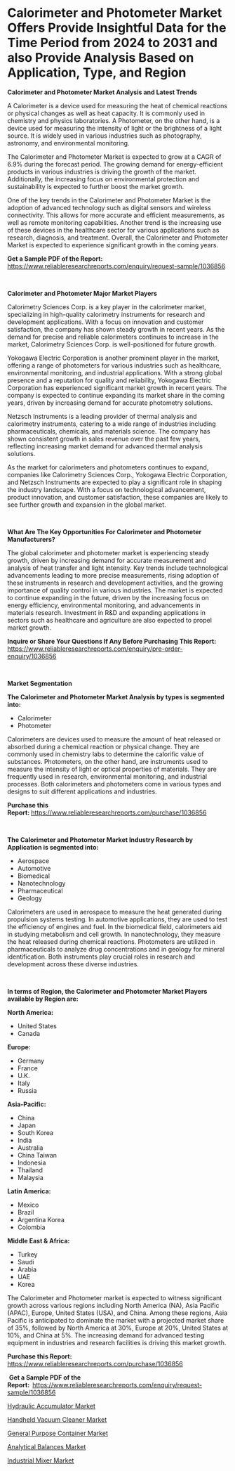 <p><h1>Calorimeter and Photometer Market Offers Provide Insightful Data for the Time Period from 2024 to 2031 and also Provide Analysis Based on Application, Type, and Region</h1></p><p><strong>Calorimeter and Photometer Market Analysis and Latest Trends</strong></p>
<p><p>A Calorimeter is a device used for measuring the heat of chemical reactions or physical changes as well as heat capacity. It is commonly used in chemistry and physics laboratories. A Photometer, on the other hand, is a device used for measuring the intensity of light or the brightness of a light source. It is widely used in various industries such as photography, astronomy, and environmental monitoring.</p><p>The Calorimeter and Photometer Market is expected to grow at a CAGR of 6.9% during the forecast period. The growing demand for energy-efficient products in various industries is driving the growth of the market. Additionally, the increasing focus on environmental protection and sustainability is expected to further boost the market growth.</p><p>One of the key trends in the Calorimeter and Photometer Market is the adoption of advanced technology such as digital sensors and wireless connectivity. This allows for more accurate and efficient measurements, as well as remote monitoring capabilities. Another trend is the increasing use of these devices in the healthcare sector for various applications such as research, diagnosis, and treatment. Overall, the Calorimeter and Photometer Market is expected to experience significant growth in the coming years.</p></p>
<p><strong>Get a Sample PDF of the Report:&nbsp;</strong> <a href="https://www.reliableresearchreports.com/enquiry/request-sample/1036856">https://www.reliableresearchreports.com/enquiry/request-sample/1036856</a></p>
<p>&nbsp;</p>
<p><strong>Calorimeter and Photometer Major Market Players</strong></p>
<p><p>Calorimetry Sciences Corp. is a key player in the calorimeter market, specializing in high-quality calorimetry instruments for research and development applications. With a focus on innovation and customer satisfaction, the company has shown steady growth in recent years. As the demand for precise and reliable calorimeters continues to increase in the market, Calorimetry Sciences Corp. is well-positioned for future growth.</p><p>Yokogawa Electric Corporation is another prominent player in the market, offering a range of photometers for various industries such as healthcare, environmental monitoring, and industrial applications. With a strong global presence and a reputation for quality and reliability, Yokogawa Electric Corporation has experienced significant market growth in recent years. The company is expected to continue expanding its market share in the coming years, driven by increasing demand for accurate photometry solutions.</p><p>Netzsch Instruments is a leading provider of thermal analysis and calorimetry instruments, catering to a wide range of industries including pharmaceuticals, chemicals, and materials science. The company has shown consistent growth in sales revenue over the past few years, reflecting increasing market demand for advanced thermal analysis solutions.</p><p>As the market for calorimeters and photometers continues to expand, companies like Calorimetry Sciences Corp., Yokogawa Electric Corporation, and Netzsch Instruments are expected to play a significant role in shaping the industry landscape. With a focus on technological advancement, product innovation, and customer satisfaction, these companies are likely to see further growth and expansion in the global market.</p></p>
<p>&nbsp;</p>
<p><strong>What Are The Key Opportunities For Calorimeter and Photometer Manufacturers?</strong></p>
<p><p>The global calorimeter and photometer market is experiencing steady growth, driven by increasing demand for accurate measurement and analysis of heat transfer and light intensity. Key trends include technological advancements leading to more precise measurements, rising adoption of these instruments in research and development activities, and the growing importance of quality control in various industries. The market is expected to continue expanding in the future, driven by the increasing focus on energy efficiency, environmental monitoring, and advancements in materials research. Investment in R&D and expanding applications in sectors such as healthcare and agriculture are also expected to propel market growth.</p></p>
<p><strong>Inquire or Share Your Questions If Any Before Purchasing This Report:</strong> <a href="https://www.reliableresearchreports.com/enquiry/pre-order-enquiry/1036856">https://www.reliableresearchreports.com/enquiry/pre-order-enquiry/1036856</a></p>
<p>&nbsp;</p>
<p><strong>Market Segmentation</strong></p>
<p><strong>The Calorimeter and Photometer Market Analysis by types is segmented into:</strong></p>
<p><ul><li>Calorimeter</li><li>Photometer</li></ul></p>
<p><p>Calorimeters are devices used to measure the amount of heat released or absorbed during a chemical reaction or physical change. They are commonly used in chemistry labs to determine the calorific value of substances. Photometers, on the other hand, are instruments used to measure the intensity of light or optical properties of materials. They are frequently used in research, environmental monitoring, and industrial processes. Both calorimeters and photometers come in various types and designs to suit different applications and industries.</p></p>
<p><strong>Purchase this Report:&nbsp;</strong><a href="https://www.reliableresearchreports.com/purchase/1036856">https://www.reliableresearchreports.com/purchase/1036856</a></p>
<p>&nbsp;</p>
<p><strong>The Calorimeter and Photometer Market Industry Research by Application is segmented into:</strong></p>
<p><ul><li>Aerospace</li><li>Automotive</li><li>Biomedical</li><li>Nanotechnology</li><li>Pharmaceutical</li><li>Geology</li></ul></p>
<p><p>Calorimeters are used in aerospace to measure the heat generated during propulsion systems testing. In automotive applications, they are used to test the efficiency of engines and fuel. In the biomedical field, calorimeters aid in studying metabolism and cell growth. In nanotechnology, they measure the heat released during chemical reactions. Photometers are utilized in pharmaceuticals to analyze drug concentrations and in geology for mineral identification. Both instruments play crucial roles in research and development across these diverse industries.</p></p>
<p>&nbsp;</p>
<p><strong>In terms of Region, the Calorimeter and Photometer Market Players available by Region are:</strong></p>
<p>
    <p> <strong> North America: </strong>
        <ul>
            <li>United States</li>
            <li>Canada</li>
        </ul>
        </p> 
    <p> <strong> Europe: </strong>
        <ul>
            <li>Germany</li>
            <li>France</li>
            <li>U.K.</li>
            <li>Italy</li>
            <li>Russia</li>
        </ul>
        </p> 
    <p> <strong> Asia-Pacific: </strong>
        <ul>
            <li>China</li>
            <li>Japan</li>
            <li>South Korea</li>
            <li>India</li>
            <li>Australia</li>
            <li>China Taiwan</li>
            <li>Indonesia</li>
            <li>Thailand</li>
            <li>Malaysia</li>
        </ul>
        </p> 
    <p> <strong> Latin America: </strong>
        <ul>
            <li>Mexico</li>
            <li>Brazil</li>
            <li>Argentina Korea</li>
            <li>Colombia</li>
        </ul>
        </p> 
    <p> <strong> Middle East & Africa: </strong>
        <ul>
            <li>Turkey</li>
            <li>Saudi</li>
            <li>Arabia</li>
            <li>UAE</li>
            <li>Korea</li>
        </ul>
    </p>
    </p>
<p><p>The Calorimeter and Photometer market is expected to witness significant growth across various regions including North America (NA), Asia Pacific (APAC), Europe, United States (USA), and China. Among these regions, Asia Pacific is anticipated to dominate the market with a projected market share of 35%, followed by North America at 30%, Europe at 20%, United States at 10%, and China at 5%. The increasing demand for advanced testing equipment in industries and research facilities is driving this market growth.</p></p>
<p><strong>Purchase this Report: </strong><a href="https://www.reliableresearchreports.com/purchase/1036856">https://www.reliableresearchreports.com/purchase/1036856</a></p>
<p>&nbsp;<strong>Get a Sample PDF of the Report:&nbsp;&nbsp;</strong><a href="https://www.reliableresearchreports.com/enquiry/request-sample/1036856">https://www.reliableresearchreports.com/enquiry/request-sample/1036856</a></p>
<p><strong></strong></p>
<p><p><a href="https://medium.com/@dexterhayes2023/hydraulic-accumulator-market-exploring-market-share-market-trends-and-future-growth-4c58ca4c1678">Hydraulic Accumulator Market</a></p><p><a href="https://medium.com/@henrywheeler53/handheld-vacuum-cleaner-market-trends-forecast-and-competitive-analysis-to-2031-5fc71eeb1012">Handheld Vacuum Cleaner Market</a></p><p><a href="https://medium.com/@henrywheeler53/general-purpose-container-market-research-report-its-history-and-forecast-2024-to-2031-98666044a0cb">General Purpose Container Market</a></p><p><a href="https://medium.com/@julianichols11972/analytical-balances-market-furnishes-information-on-market-share-market-trends-and-market-growth-5851d0dbc1a7">Analytical Balances Market</a></p><p><a href="https://medium.com/@julianichols11972/industrial-mixer-market-analysis-and-sze-forecasted-for-period-from-2024-to-2031-2c605f85183c">Industrial Mixer Market</a></p></p>